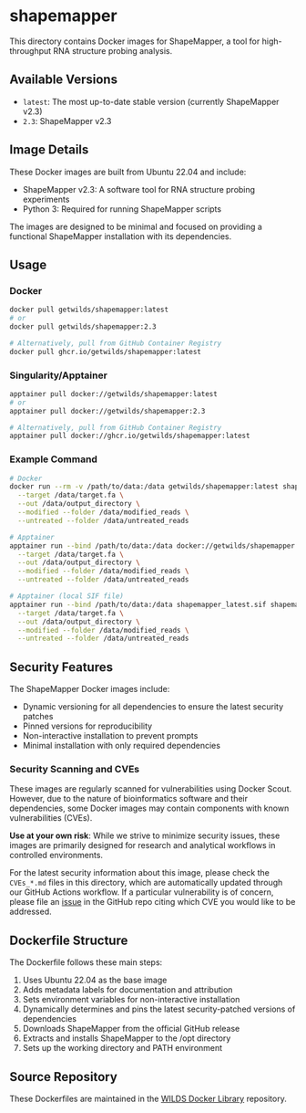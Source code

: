 # shapemapper

This directory contains Docker images for ShapeMapper, a tool for high-throughput RNA structure probing analysis.

## Available Versions

- `latest`: The most up-to-date stable version (currently ShapeMapper v2.3)
- `2.3`: ShapeMapper v2.3

## Image Details

These Docker images are built from Ubuntu 22.04 and include:

- ShapeMapper v2.3: A software tool for RNA structure probing experiments
- Python 3: Required for running ShapeMapper scripts

The images are designed to be minimal and focused on providing a functional ShapeMapper installation with its dependencies.

## Usage

### Docker

```bash
docker pull getwilds/shapemapper:latest
# or
docker pull getwilds/shapemapper:2.3

# Alternatively, pull from GitHub Container Registry
docker pull ghcr.io/getwilds/shapemapper:latest
```

### Singularity/Apptainer

```bash
apptainer pull docker://getwilds/shapemapper:latest
# or
apptainer pull docker://getwilds/shapemapper:2.3

# Alternatively, pull from GitHub Container Registry
apptainer pull docker://ghcr.io/getwilds/shapemapper:latest
```

### Example Command

```bash
# Docker
docker run --rm -v /path/to/data:/data getwilds/shapemapper:latest shapemapper \
  --target /data/target.fa \
  --out /data/output_directory \
  --modified --folder /data/modified_reads \
  --untreated --folder /data/untreated_reads

# Apptainer
apptainer run --bind /path/to/data:/data docker://getwilds/shapemapper:latest shapemapper \
  --target /data/target.fa \
  --out /data/output_directory \
  --modified --folder /data/modified_reads \
  --untreated --folder /data/untreated_reads

# Apptainer (local SIF file)
apptainer run --bind /path/to/data:/data shapemapper_latest.sif shapemapper \
  --target /data/target.fa \
  --out /data/output_directory \
  --modified --folder /data/modified_reads \
  --untreated --folder /data/untreated_reads
```

## Security Features

The ShapeMapper Docker images include:

- Dynamic versioning for all dependencies to ensure the latest security patches
- Pinned versions for reproducibility
- Non-interactive installation to prevent prompts
- Minimal installation with only required dependencies

### Security Scanning and CVEs

These images are regularly scanned for vulnerabilities using Docker Scout. However, due to the nature of bioinformatics software and their dependencies, some Docker images may contain components with known vulnerabilities (CVEs).

**Use at your own risk**: While we strive to minimize security issues, these images are primarily designed for research and analytical workflows in controlled environments.

For the latest security information about this image, please check the `CVEs_*.md` files in this directory, which are automatically updated through our GitHub Actions workflow. If a particular vulnerability is of concern, please file an [issue](https://github.com/getwilds/wilds-docker-library/issues) in the GitHub repo citing which CVE you would like to be addressed.

## Dockerfile Structure

The Dockerfile follows these main steps:

1. Uses Ubuntu 22.04 as the base image
2. Adds metadata labels for documentation and attribution
3. Sets environment variables for non-interactive installation
4. Dynamically determines and pins the latest security-patched versions of dependencies
5. Downloads ShapeMapper from the official GitHub release
6. Extracts and installs ShapeMapper to the /opt directory
7. Sets up the working directory and PATH environment

## Source Repository

These Dockerfiles are maintained in the [WILDS Docker Library](https://github.com/getwilds/wilds-docker-library) repository.
